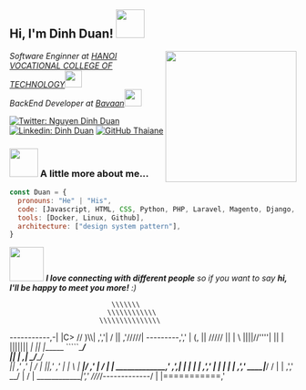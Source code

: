 <h2> Hi, I'm Dinh Duan! <img src="https://media.giphy.com/media/mGcNjsfWAjY5AEZNw6/giphy.gif" width="50"></h2>
<img align='right' src="https://drive.google.com/file/d/1gHXC21LJKR8ijIcn2eDXUW9B_KI4nh8b/view" width="230">
<p><em>Software Enginner at <a href="https://www.hactech.edu.vn/">HANOI VOCATIONAL COLLEGE OF TECHNOLOGY</a><img src="https://media.giphy.com/media/fYSnHlufseco8Fh93Z/giphy.gif" width="30"></br>BackEnd Developer at <a href="https://bavaan.com/">Bavaan</a><img src="https://media.giphy.com/media/WUlplcMpOCEmTGBtBW/giphy.gif" width="30"> 
</em></p>

[![Twitter: Nguyen Dinh Duan](https://img.shields.io/twitter/follow/dinh31958424?style=social)](https://twitter.com/dinh31958424)
[![Linkedin: Dinh Duan](https://img.shields.io/badge/-dinhduan-blue?style=flat-square&logo=Linkedin&logoColor=white&link=https://www.linkedin.com/in/dinhduan27/)](https://www.linkedin.com/in/dinhduan27/)
[![GitHub Thaiane](https://img.shields.io/github/followers/dinhduan?label=follow&style=social)](https://github.com/dinhduan2710)


### <img src="https://media.giphy.com/media/VgCDAzcKvsR6OM0uWg/giphy.gif" width="50"> A little more about me...  

```javascript
const Duan = {
  pronouns: "He" | "His",
  code: [Javascript, HTML, CSS, Python, PHP, Laravel, Magento, Django, Dagster, NodeJs],
  tools: [Docker, Linux, Github],
  architecture: ["design system pattern"],
}
```

<img src="https://media.giphy.com/media/LnQjpWaON8nhr21vNW/giphy.gif" width="60"> <em><b>I love connecting with different people</b> so if you want to say <b>hi, I'll be happy to meet you more!</b> :)</em>






                             \\\\\\\
                            \\\\\\\\\\\\
                          \\\\\\\\\\\\\\\
  -----------,-|           |C>   // )\\\\|
           ,','|          /    || ,'/////|
---------,','  |         (,    ||   /////
         ||    |          \\  ||||//''''|
         ||    |           |||||||     _|
         ||    |______      `````\____/ \
         ||    |     ,|         _/_____/ \
         ||  ,'    ,' |        /          |
         ||,'    ,'   |       |         \  |
_________|/    ,'     |      /           | |
_____________,'      ,',_____|      |    | |
             |     ,','      |      |    | |
             |   ,','    ____|_____/    /  |
             | ,','  __/ |             /   |
_____________|','   ///_/-------------/   |
              |===========,'

```
